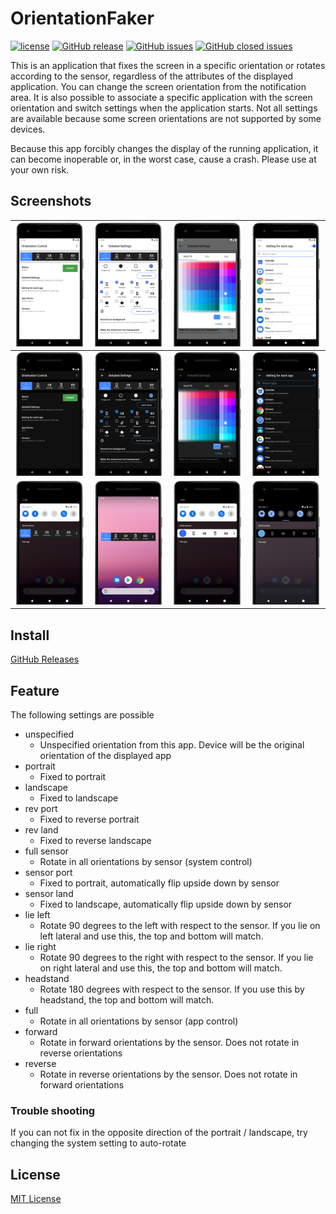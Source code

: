 # OrientationFaker

[![license](https://img.shields.io/github/license/lyi/orientation-faker.svg)](./LICENSE)
[![GitHub release](https://img.shields.io/github/release/lyi/orientation-faker.svg)](https://github.com/lyi/orientation-faker/releases)
[![GitHub issues](https://img.shields.io/github/issues/lyi/orientation-faker.svg)](https://github.com/lyi/orientation-faker/issues)
[![GitHub closed issues](https://img.shields.io/github/issues-closed/lyi/orientation-faker.svg)](https://github.com/lyi/orientation-faker/issues?q=is%3Aissue+is%3Aclosed)

This is an application that fixes the screen in a specific orientation or rotates according to the sensor, regardless of the attributes of the displayed application.
You can change the screen orientation from the notification area. It is also possible to associate a specific application with the screen orientation and switch settings when the application starts.
Not all settings are available because some screen orientations are not supported by some devices.

Because this app forcibly changes the display of the running application, it can become inoperable or, in the worst case, cause a crash.
Please use at your own risk.

## Screenshots

|![](readme/1.png)|![](readme/2.png)|![](readme/3.png)|![](readme/4.png)|
|-|-|-|-|
|![](readme/5.png)|![](readme/6.png)|![](readme/7.png)|![](readme/8.png)|
|![](readme/9.png)|![](readme/10.png)|![](readme/11.png)|![](readme/12.png)|

## Install

[GitHub Releases](https://github.com/lingyicute/YiTate/releases)

## Feature

The following settings are possible

- unspecified
  - Unspecified orientation from this app. Device will be the original orientation of the displayed app
- portrait
  - Fixed to portrait
- landscape
  - Fixed to landscape
- rev port
  - Fixed to reverse portrait
- rev land
  - Fixed to reverse landscape
- full sensor
  - Rotate in all orientations by sensor (system control)
- sensor port
  - Fixed to portrait, automatically flip upside down by sensor
- sensor land
  - Fixed to landscape, automatically flip upside down by sensor
- lie left
  - Rotate 90 degrees to the left with respect to the sensor. If you lie on left lateral and use this, the top and bottom will match.
- lie right
  - Rotate 90 degrees to the right with respect to the sensor. If you lie on right lateral and use this, the top and bottom will match.
- headstand
  - Rotate 180 degrees with respect to the sensor. If you use this by headstand, the top and bottom will match.
- full
  - Rotate in all orientations by sensor (app control)
- forward
  - Rotate in forward orientations by the sensor. Does not rotate in reverse orientations
- reverse
  - Rotate in reverse orientations by the sensor. Does not rotate in forward orientations

### Trouble shooting

If you can not fix in the opposite direction of the portrait / landscape, try changing the system setting to auto-rotate

## License

[MIT License](./LICENSE)
